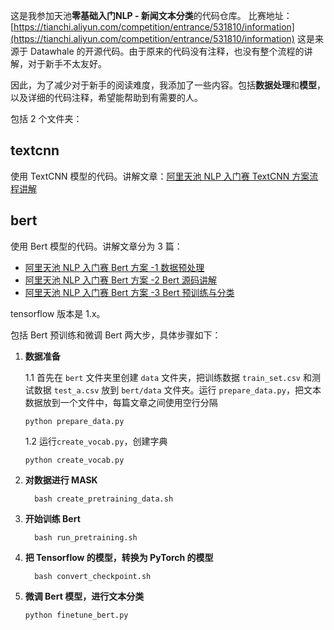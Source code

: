 这是我参加天池**零基础入门NLP - 新闻文本分类**的代码仓库。
比赛地址：[https://tianchi.aliyun.com/competition/entrance/531810/information](https://tianchi.aliyun.com/competition/entrance/531810/information)
这是来源于 Datawhale 的开源代码。由于原来的代码没有注释，也没有整个流程的讲解，对于新手不太友好。

因此，为了减少对于新手的阅读难度，我添加了一些内容。包括**数据处理**和**模型**，以及详细的代码注释，希望能帮助到有需要的人。







包括 2 个文件夹：

## textcnn

使用 TextCNN 模型的代码。讲解文章：[阿里天池 NLP 入门赛 TextCNN 方案流程讲解](https://zhuanlan.zhihu.com/p/183862056)





## bert

使用 Bert 模型的代码。讲解文章分为 3 篇：

- [阿里天池 NLP 入门赛 Bert 方案 -1 数据预处理](https://zhuanlan.zhihu.com/p/219698336)
- [阿里天池 NLP 入门赛 Bert 方案 -2 Bert 源码讲解](https://zhuanlan.zhihu.com/p/219710200)
- [阿里天池 NLP 入门赛 Bert 方案 -3 Bert 预训练与分类](https://zhuanlan.zhihu.com/p/219718670)





tensorflow 版本是 1.x。

包括 Bert 预训练和微调 Bert 两大步，具体步骤如下：

1. **数据准备**

    1.1 首先在 `bert` 文件夹里创建 `data` 文件夹，把训练数据 `train_set.csv` 和测试数据  `test_a.csv` 放到 `bert/data` 文件夹。运行 `prepare_data.py`，把文本数据放到一个文件中，每篇文章之间使用空行分隔
  
	```
    python prepare_data.py
	```
	
	
	

    1.2 运行`create_vocab.py`，创建字典
	```
	python create_vocab.py
	```

2. **对数据进行 MASK**
   
    ```
      bash create_pretraining_data.sh
    ```

3. **开始训练 Bert**
	```
      bash run_pretraining.sh
   ```

4. **把 Tensorflow 的模型，转换为 PyTorch 的模型**
    ```
      bash convert_checkpoint.sh
    ```

5. **微调 Bert 模型，进行文本分类**
    ```
    python finetune_bert.py
    ```





